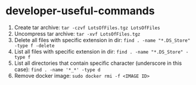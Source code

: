 # developer-useful-commands

1. Create tar archive: `tar -czvf LotsOfFiles.tgz LotsOfFiles`
2. Uncompress tar archive: `tar -xvf LotsOfFiles.tgz`
3. Delete all files with specific extension in dir: `find . -name "*.DS_Store" -type f -delete`
4. List all files with specific extension in dir: `find . -name "*.DS_Store" -type f`
5. List all directories that contain specific character (underscore in this case): `find . -name '*_*' -type d`
6. Remove docker image: `sudo docker rmi -f <IMAGE ID>`
